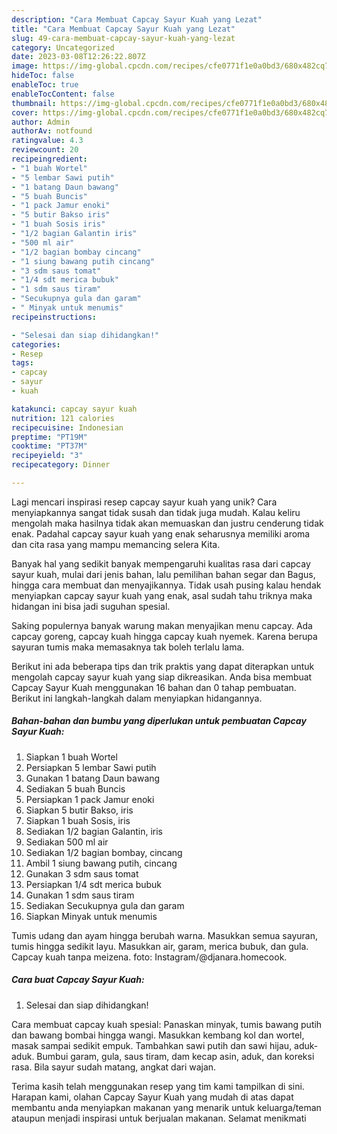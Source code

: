 ```yaml
---
description: "Cara Membuat Capcay Sayur Kuah yang Lezat"
title: "Cara Membuat Capcay Sayur Kuah yang Lezat"
slug: 49-cara-membuat-capcay-sayur-kuah-yang-lezat
category: Uncategorized
date: 2023-03-08T12:26:22.807Z
image: https://img-global.cpcdn.com/recipes/cfe0771f1e0a0bd3/680x482cq70/capcay-sayur-kuah-foto-resep-utama.jpg
hideToc: false
enableToc: true
enableTocContent: false
thumbnail: https://img-global.cpcdn.com/recipes/cfe0771f1e0a0bd3/680x482cq70/capcay-sayur-kuah-foto-resep-utama.jpg
cover: https://img-global.cpcdn.com/recipes/cfe0771f1e0a0bd3/680x482cq70/capcay-sayur-kuah-foto-resep-utama.jpg
author: Admin
authorAv: notfound
ratingvalue: 4.3
reviewcount: 20
recipeingredient:
- "1 buah Wortel"
- "5 lembar Sawi putih"
- "1 batang Daun bawang"
- "5 buah Buncis"
- "1 pack Jamur enoki"
- "5 butir Bakso iris"
- "1 buah Sosis iris"
- "1/2 bagian Galantin iris"
- "500 ml air"
- "1/2 bagian bombay cincang"
- "1 siung bawang putih cincang"
- "3 sdm saus tomat"
- "1/4 sdt merica bubuk"
- "1 sdm saus tiram"
- "Secukupnya gula dan garam"
- " Minyak untuk menumis"
recipeinstructions:

- "Selesai dan siap dihidangkan!"
categories:
- Resep
tags:
- capcay
- sayur
- kuah

katakunci: capcay sayur kuah 
nutrition: 121 calories
recipecuisine: Indonesian
preptime: "PT19M"
cooktime: "PT37M"
recipeyield: "3"
recipecategory: Dinner

---
```





Lagi mencari inspirasi resep capcay sayur kuah yang unik? Cara menyiapkannya sangat tidak susah dan tidak juga mudah. Kalau keliru mengolah maka hasilnya tidak akan memuaskan dan justru cenderung tidak enak. Padahal capcay sayur kuah yang enak seharusnya memiliki aroma dan cita rasa yang mampu memancing selera Kita.





Banyak hal yang sedikit banyak mempengaruhi kualitas rasa dari capcay sayur kuah, mulai dari jenis bahan, lalu pemilihan bahan segar dan Bagus, hingga cara membuat dan menyajikannya. Tidak usah pusing kalau hendak menyiapkan capcay sayur kuah yang enak,      asal sudah tahu triknya maka hidangan ini bisa jadi suguhan spesial.














Saking populernya banyak warung makan menyajikan menu capcay. Ada capcay goreng, capcay kuah hingga capcay kuah nyemek. Karena berupa sayuran tumis maka memasaknya tak boleh terlalu lama.






Berikut ini ada beberapa tips dan trik praktis yang dapat diterapkan untuk mengolah capcay sayur kuah yang siap dikreasikan. Anda bisa membuat Capcay Sayur Kuah menggunakan 16 bahan dan 0 tahap pembuatan. Berikut ini langkah-langkah dalam menyiapkan hidangannya.

<!--inarticleads1-->

##### Bahan-bahan dan bumbu yang diperlukan untuk pembuatan Capcay Sayur Kuah:

1. Siapkan 1 buah Wortel
1. Persiapkan 5 lembar Sawi putih
1. Gunakan 1 batang Daun bawang
1. Sediakan 5 buah Buncis
1. Persiapkan 1 pack Jamur enoki
1. Siapkan 5 butir Bakso, iris
1. Siapkan 1 buah Sosis, iris
1. Sediakan 1/2 bagian Galantin, iris
1. Sediakan 500 ml air
1. Sediakan 1/2 bagian bombay, cincang
1. Ambil 1 siung bawang putih, cincang
1. Gunakan 3 sdm saus tomat
1. Persiapkan 1/4 sdt merica bubuk
1. Gunakan 1 sdm saus tiram
1. Sediakan Secukupnya gula dan garam
1. Siapkan  Minyak untuk menumis


Tumis udang dan ayam hingga berubah warna. Masukkan semua sayuran, tumis hingga sedikit layu. Masukkan air, garam, merica bubuk, dan gula. Capcay kuah tanpa meizena. foto: Instagram/@djanara.homecook. 

<!--inarticleads2-->

##### Cara buat Capcay Sayur Kuah:


1. Selesai dan siap dihidangkan!

Cara membuat capcay kuah spesial: Panaskan minyak, tumis bawang putih dan bawang bombai hingga wangi. Masukkan kembang kol dan wortel, masak sampai sedikit empuk. Tambahkan sawi putih dan sawi hijau, aduk-aduk. Bumbui garam, gula, saus tiram, dam kecap asin, aduk, dan koreksi rasa. Bila sayur sudah matang, angkat dari wajan. 

Terima kasih telah menggunakan resep yang tim kami tampilkan di sini. Harapan kami, olahan Capcay Sayur Kuah yang mudah di atas dapat membantu anda menyiapkan makanan yang menarik untuk keluarga/teman ataupun menjadi inspirasi untuk berjualan makanan. Selamat menikmati
